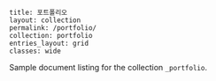 ```
title: 포트폴리오
layout: collection
permalink: /portfolio/
collection: portfolio
entries_layout: grid
classes: wide
```



Sample document listing for the collection `_portfolio`.